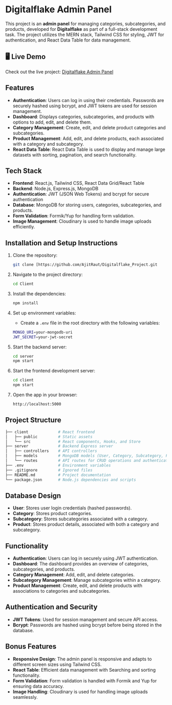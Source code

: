 # Digitalflake Admin Panel

This project is an **admin panel** for managing categories, subcategories, and products, developed for **Digitalflake** as part of a full-stack development task. The project utilizes the MERN stack, Tailwind CSS for styling, JWT for authentication, and React Data Table for data management.

## 🖥️ Live Demo

Check out the live project: [Digitalflake Admin Panel](https://digitalflake-project-8ikp.onrender.com)

## Features

- **Authentication**: Users can log in using their credentials. Passwords are securely hashed using bcrypt, and JWT tokens are used for session management.
- **Dashboard**: Displays categories, subcategories, and products with options to add, edit, and delete them.
- **Category Management**: Create, edit, and delete product categories and subcategories.
- **Product Management**: Add, edit, and delete products, each associated with a category and subcategory.
- **React Data Table**: React Data Table is used to display and manage large datasets with sorting, pagination, and search functionality.

## Tech Stack

- **Frontend**: React.js, Tailwind CSS, React Data Grid/React Table
- **Backend**: Node.js, Express.js, MongoDB
- **Authentication**: JWT (JSON Web Tokens) and bcrypt for secure authentication
- **Database**: MongoDB for storing users, categories, subcategories, and products.
- **Form Validation**: Formik/Yup for handling form validation.
- **Image Management**: Cloudinary is used to handle image uploads efficiently.

## Installation and Setup Instructions

1. Clone the repository:

    ```bash
    git clone [https://github.com/AjitRaut/Digitalflake_Project.git
    ```

2. Navigate to the project directory:

    ```bash
    cd Client
    ```

3. Install the dependencies:

    ```bash
    npm install
    ```

4. Set up environment variables:

    - Create a `.env` file in the root directory with the following variables:

    ```bash
    MONGO_URI=your-mongodb-uri
    JWT_SECRET=your-jwt-secret
    ```

5. Start the backend server:

    ```bash
    cd server
    npm start
    ```

6. Start the frontend development server:

    ```bash
    cd client
    npm start
    ```

7. Open the app in your browser:

    ```bash
    http://localhost:5000
    ```

## Project Structure

```bash
├── client             # React frontend
│   ├── public         # Static assets
│   └── src            # React components, Hooks, and Store
├── server             # Backend Express server
│   ├── controllers    # API controllers
│   ├── models         # MongoDB models (User, Category, Subcategory, Product)
│   └── routes         # API routes for CRUD operations and authentication
├── .env               # Environment variables
├── .gitignore         # Ignored files
├── README.md          # Project documentation
└── package.json       # Node.js dependencies and scripts
```
## Database Design

- **User**: Stores user login credentials (hashed passwords).
- **Category**: Stores product categories.
- **Subcategory**: Stores subcategories associated with a category.
- **Product**: Stores product details, associated with both a category and subcategory.
## Functionality

- **Authentication**: Users can log in securely using JWT authentication.
- **Dashboard**: The dashboard provides an overview of categories, subcategories, and products.
- **Category Management**: Add, edit, and delete categories.
- **Subcategory Management**: Manage subcategories within a category.
- **Product Management**: Create, edit, and delete products with associations to categories and subcategories.
## Authentication and Security

- **JWT Tokens**: Used for session management and secure API access.
- **Bcrypt**: Passwords are hashed using bcrypt before being stored in the database.
## Bonus Features

- **Responsive Design**: The admin panel is responsive and adapts to different screen sizes using Tailwind CSS.
- **React Table**: Efficient data management with Searching and sorting functionality.
- **Form Validation**: Form validation is handled with Formik and Yup for ensuring data accuracy.
- **Image Handling**: Cloudinary is used for handling image uploads seamlessly.
